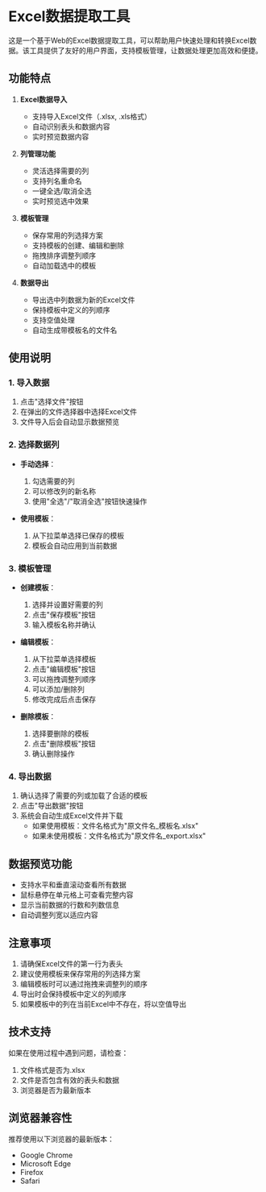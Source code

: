 # Excel数据提取工具

这是一个基于Web的Excel数据提取工具，可以帮助用户快速处理和转换Excel数据。该工具提供了友好的用户界面，支持模板管理，让数据处理更加高效和便捷。

## 功能特点

1. **Excel数据导入**
   - 支持导入Excel文件（.xlsx, .xls格式）
   - 自动识别表头和数据内容
   - 实时预览数据内容

2. **列管理功能**
   - 灵活选择需要的列
   - 支持列名重命名
   - 一键全选/取消全选
   - 实时预览选中效果

3. **模板管理**
   - 保存常用的列选择方案
   - 支持模板的创建、编辑和删除
   - 拖拽排序调整列顺序
   - 自动加载选中的模板

4. **数据导出**
   - 导出选中列数据为新的Excel文件
   - 保持模板中定义的列顺序
   - 支持空值处理
   - 自动生成带模板名的文件名

## 使用说明

### 1. 导入数据
1. 点击"选择文件"按钮
2. 在弹出的文件选择器中选择Excel文件
3. 文件导入后会自动显示数据预览

### 2. 选择数据列
- **手动选择**：
  1. 勾选需要的列
  2. 可以修改列的新名称
  3. 使用"全选"/"取消全选"按钮快速操作

- **使用模板**：
  1. 从下拉菜单选择已保存的模板
  2. 模板会自动应用到当前数据

### 3. 模板管理
- **创建模板**：
  1. 选择并设置好需要的列
  2. 点击"保存模板"按钮
  3. 输入模板名称并确认

- **编辑模板**：
  1. 从下拉菜单选择模板
  2. 点击"编辑模板"按钮
  3. 可以拖拽调整列顺序
  4. 可以添加/删除列
  5. 修改完成后点击保存

- **删除模板**：
  1. 选择要删除的模板
  2. 点击"删除模板"按钮
  3. 确认删除操作

### 4. 导出数据
1. 确认选择了需要的列或加载了合适的模板
2. 点击"导出数据"按钮
3. 系统会自动生成Excel文件并下载
   - 如果使用模板：文件名格式为"原文件名_模板名.xlsx"
   - 如果未使用模板：文件名格式为"原文件名_export.xlsx"

## 数据预览功能

- 支持水平和垂直滚动查看所有数据
- 鼠标悬停在单元格上可查看完整内容
- 显示当前数据的行数和列数信息
- 自动调整列宽以适应内容

## 注意事项

1. 请确保Excel文件的第一行为表头
2. 建议使用模板来保存常用的列选择方案
3. 编辑模板时可以通过拖拽来调整列的顺序
4. 导出时会保持模板中定义的列顺序
5. 如果模板中的列在当前Excel中不存在，将以空值导出

## 技术支持

如果在使用过程中遇到问题，请检查：
1. 文件格式是否为.xlsx
2. 文件是否包含有效的表头和数据
3. 浏览器是否为最新版本

## 浏览器兼容性

推荐使用以下浏览器的最新版本：
- Google Chrome
- Microsoft Edge
- Firefox
- Safari